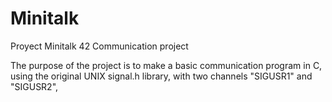 # Minitalk
Proyect Minitalk 42
Communication project

The purpose of the project is to make a basic communication program in C, using the original UNIX signal.h library, with two channels "SIGUSR1" and "SIGUSR2", 
